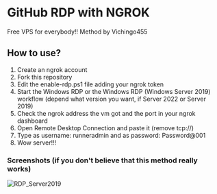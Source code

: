 # GitHub RDP with NGROK
Free VPS for everybody!! Method by Vichingo455

## How to use?
1. Create an ngrok account
2. Fork this repository
3. Edit the enable-rdp.ps1 file adding your ngrok token
4. Start the Windows RDP or the Windows RDP (Windows Server 2019) workflow (depend what version you want, if Server 2022 or Server 2019)
5. Check the ngrok address the vm got and the port in your ngrok dashboard
6. Open Remote Desktop Connection and paste it (remove tcp://)
7. Type as username: runneradmin and as password: Password@001
8. Wow server!!!

### Screenshots (if you don't believe that this method really works)
![RDP_Server2019](https://user-images.githubusercontent.com/59311016/232539982-2b7d1df9-cb3d-4d6b-aadb-342ef7a3c2c5.png)
